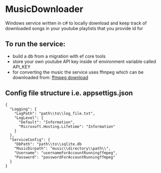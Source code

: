 # MusicDownloader
Windows service written in c# to locally download and keep track of downloaded songs in your youtube playlists that you provide id for

## To run the service:
- build a db from a migration with ef core tools
- store your own youtube API key inside of environment variable called API_KEY
- for converting the music the service uses ffmpeg which can be downloaded from: [ffmpeg download](https://www.gyan.dev/ffmpeg/builds/)

## Config file structure i.e. appsettigs.json
```
{
  "Logging": {
    "LogPath": "path\\to\\log_file.txt",
    "LogLevel": {
      "Default": "Information",
      "Microsoft.Hosting.Lifetime": "Information"
    }
  },
  "ServiceConfig": {
    "DbPath": "path\\to\\sqlite.db
    "MusicDirpath": "music\\directory\\path\\",
    "Username": "usernameForAccountRunningffmpeg",
    "Password": "passwordForAccountRunningffmpeg"
  }
}
